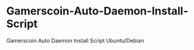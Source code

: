 Gamerscoin-Auto-Daemon-Install-Script
=====================================

Gamerscoin Auto Daemon Install Script Ubuntu/Debian
